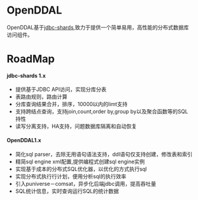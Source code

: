 # OpenDDAL
OpenDDAL基于[jdbc-shards](https://github.com/wplatform/jdbc-shards),致力于提供一个简单易用，高性能的分布式数据库访问组件。

# RoadMap
#### jdbc-shards 1.x
- 提供基于JDBC API访问，实现分库分表
- 表路由规则，路由计算
- 分库查询结果合并，排序，10000以内的limt支持
- 支持跨结点查询，支持join,count,order by,group by以及聚合函数等的SQL持性
- 读写分离支持，HA支持，问题数据库隔离和自动恢复

#### OpenDDAL1.x
- 简化sql parser，去除无用语句语法支持，ddl语句仅支持创建，修改表和索引
- 精简sql engine xml配置,提供编程式创建sql engine实例
- 实现基于成本的分布式SQL优化器，以优化的方式执行sql
- 实现分布式执行行计划，便用分析sql的执行效率
- 引入puniverse－comsat，异步化后端jdbc调用，提高吞吐量
- SQL统计信息，实时查询运行SQL的统计数据
